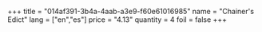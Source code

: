 +++
title = "014af391-3b4a-4aab-a3e9-f60e61016985"
name = "Chainer's Edict"
lang = ["en","es"]
price = "4.13"
quantity = 4
foil = false
+++
